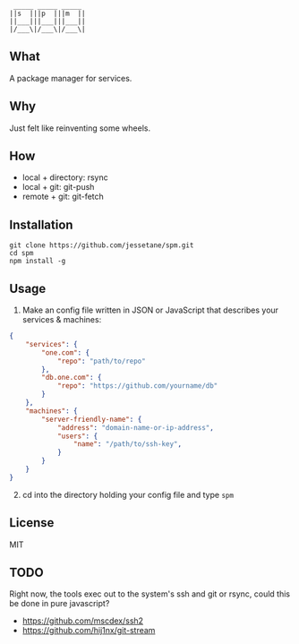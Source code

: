 ```
 _____ _____ _____
||s  |||p  |||m  ||
||___|||___|||___||
|/___\|/___\|/___\|

```

## What
A package manager for services.

## Why
Just felt like reinventing some wheels.

## How
* local + directory: rsync
* local + git: git-push
* remote + git: git-fetch

## Installation
`git clone https://github.com/jessetane/spm.git`  
`cd spm`  
`npm install -g`

## Usage
1) Make an config file written in JSON or JavaScript that describes your services & machines:  
```json
{
	"services": {
		"one.com": {
			"repo": "path/to/repo"
		},
		"db.one.com": {
			"repo": "https://github.com/yourname/db"
		}
	},
	"machines": {
		"server-friendly-name": {
			"address": "domain-name-or-ip-address",
			"users": {
				"name": "/path/to/ssh-key",
			}
		}
	}
}
```

2) cd into the directory holding your config file and type `spm`

## License
MIT

## TODO
Right now, the tools exec out to the system's ssh and git or rsync, could this be done in pure javascript?  
* https://github.com/mscdex/ssh2
* https://github.com/hij1nx/git-stream
